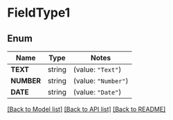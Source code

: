 # FieldType1

## Enum

Name | Type | Notes
------------ | ------------- | -------------
**TEXT** | string | (value: `"Text"`)
**NUMBER** | string | (value: `"Number"`)
**DATE** | string | (value: `"Date"`)


[[Back to Model list]](../README.md#documentation-for-models) [[Back to API list]](../README.md#documentation-for-api-endpoints) [[Back to README]](../README.md)


